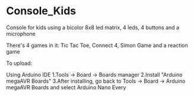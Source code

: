 # Console_Kids

Console for kids using a bicolor 8x8 led matrix, 4 leds, 4 buttons and a microphone

There's 4 games in it: Tic Tac Toe, Connect 4, Simon Game and a reaction game

To upload:

  Using Arduino IDE
  1.Tools -> Board -> Boards manager
  2.Install "Arduino megaAVR Boards"
  3.After installing, go back to Tools -> Board -> Arduino megaAVR Boards and select Arduino Nano Every
